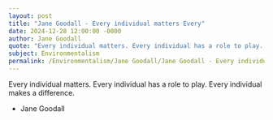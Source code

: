 ```yaml
---
layout: post
title: "Jane Goodall - Every individual matters Every"
date: 2024-12-28 12:00:00 -0000
author: Jane Goodall
quote: "Every individual matters. Every individual has a role to play. Every individual makes a difference."
subject: Environmentalism
permalink: /Environmentalism/Jane Goodall/Jane Goodall - Every individual matters Every
---
```


Every individual matters. Every individual has a role to play. Every individual makes a difference.

- Jane Goodall
